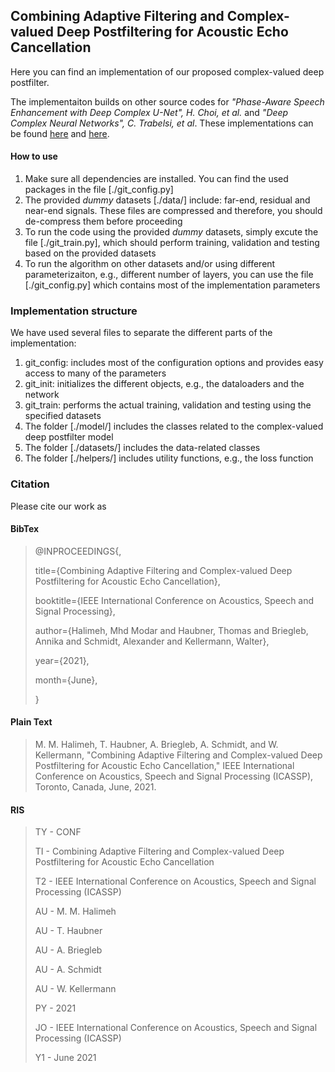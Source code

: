 
## Combining Adaptive Filtering and Complex-valued Deep Postfiltering for Acoustic Echo Cancellation 

Here you can find an implementation of our proposed complex-valued deep postfilter. 

The implementaiton builds on other source codes for *"Phase-Aware Speech Enhancement with Deep Complex U-Net", H. Choi, et al.* and *"Deep Complex Neural Networks", C. Trabelsi, et al*. These implementations can be found [here](https://github.com/chanil1218/DCUnet.pytorch) and [here](https://github.com/ChihebTrabelsi/deep_complex_networks/tree/pytorch). 

#### How to use
1. Make sure all dependencies are installed. You can find the used packages in the file [./git_config.py]
2. The provided *dummy* datasets [./data/] include: far-end, residual and near-end signals. These files are compressed and therefore, you should de-compress them before proceeding
3. To run the code using the provided *dummy* datasets, simply excute the file [./git_train.py], which should perform training, validation and testing based on the provided datasets
4. To run the algorithm on other datasets and/or using different parameterizaiton, e.g., different number of layers, you can use the file [./git_config.py] which contains most of the implementation parameters

### Implementation structure
We have used several files to separate the different parts of the implementation: 
1. git_config: includes most of the configuration options and provides easy access to many of the parameters 
2. git_init: initializes the different objects, e.g., the dataloaders and the network
3. git_train: performs the actual training, validation and testing using the specified datasets 
4. The folder [./model/] includes the classes related to the complex-valued deep postfilter model
5. The folder [./datasets/] includes the data-related classes 
6. The folder [./helpers/] includes utility functions, e.g., the loss function
### Citation
Please cite our work as

#### BibTex
>@INPROCEEDINGS{,
>
>  title={Combining Adaptive Filtering and Complex-valued Deep Postfiltering for Acoustic Echo Cancellation},
>  
>  booktitle={IEEE International Conference on Acoustics, Speech and Signal Processing},
>  
>  author={Halimeh, Mhd Modar and Haubner, Thomas and Briegleb, Annika and Schmidt, Alexander and Kellermann, Walter},
>  
>  year={2021},
>  
>  month={June},
>  
>  }

#### Plain Text
> M. M. Halimeh, T. Haubner, A. Briegleb, A. Schmidt, and W. Kellermann, "Combining Adaptive Filtering and Complex-valued Deep Postfiltering for Acoustic Echo Cancellation," IEEE International Conference on Acoustics, Speech and Signal Processing (ICASSP), Toronto, Canada, June, 2021.

#### RIS 
>TY  - CONF
>
>TI  - Combining Adaptive Filtering and Complex-valued Deep Postfiltering for Acoustic Echo Cancellation
>
>T2  - IEEE International Conference on Acoustics, Speech and Signal Processing (ICASSP)
>
>AU  - M. M. Halimeh
>
>AU  - T. Haubner
>
>AU  - A. Briegleb
>
>AU  - A. Schmidt
>
>AU  - W. Kellermann
>
>PY  - 2021
>
>JO  - IEEE International Conference on Acoustics, Speech and Signal Processing (ICASSP)
>
>Y1  - June 2021
 
